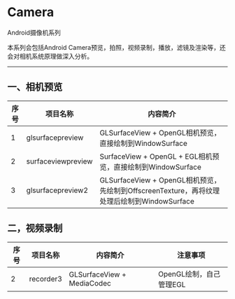 # Camera

Android摄像机系列

本系列会包括Android Camera预览，拍照，视频录制，播放，滤镜及渲染等，还会对相机系统原理做深入分析。

------

## **一、相机预览**

|序号|项目名称|内容简介|
|--- |-------|-------|
|1|glsurfacepreview|GLSurfaceView + OpenGL相机预览，直接绘制到WindowSurface|
|2|surfaceviewpreview|SurfaceView + OpenGL + EGL相机预览，直接绘制到WindowSurface|
|3|glsurfacepreview2|GLSurfaceView + OpenGL相机预览，先绘制到OffscreenTexture，再将纹理处理后绘制到WindowSurface||

## **二，视频录制**

|序号|项目名称|内容简介|注意事项|
|--- |-------|-------|-------|
|2|recorder3|GLSurfaceView + MediaCodec|OpenGL绘制，自己管理EGL|

